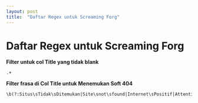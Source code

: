 ```yaml
---
layout: post
title:  "Daftar Regex untuk Screaming Forg"
---
```


# Daftar Regex untuk Screaming Forg 
**Filter untuk col Title yang tidak blank**
```
.+
```
**Filter frasa di Col Title untuk Menemukan Soft 404**
```
\b(?:Situs\sTidak\sDitemukan|Site\snot\sfound|Internet\sPositif|Attention\sRequired!|Page\snot\sfound)\b
```

